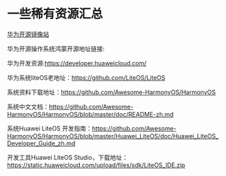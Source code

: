 # 一些稀有资源汇总

[华为开源镜像站](https://mirrors.huaweicloud.com/)

华为开源操作系统鸿蒙开源地址链接:

华为开发资源:https://developer.huaweicloud.com/

华为系统liteOS老地址：https://github.com/LiteOS/LiteOS

系统资料下载地址：https://github.com/Awesome-HarmonyOS/HarmonyOS

系统中文文档：https://github.com/Awesome-HarmonyOS/HarmonyOS/blob/master/doc/README-zh.md

系统Huawei LiteOS 开发指南：https://github.com/Awesome-HarmonyOS/HarmonyOS/blob/master/Huawei_LiteOS/doc/Huawei_LiteOS_Developer_Guide_zh.md

开发工具Huawei LiteOS Studio，下载地址：https://static.huaweicloud.com/upload/files/sdk/LiteOS_IDE.zip






